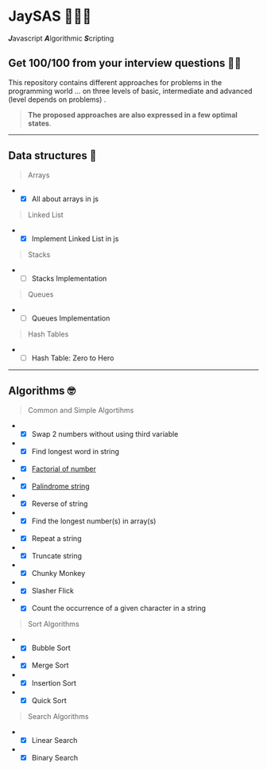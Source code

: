 # JaySAS 👨‍💻🔥
***J***avascript ***A***lgorithmic ***S***cripting  
   
   
## Get 100/100 from your interview questions 🤟😎
This repository contains different approaches for problems in the programming world ... on three levels of basic, intermediate and advanced (level depends on problems) . 


>**The proposed approaches are also expressed in a few optimal states**.   
   
***  
## Data structures :floppy_disk:
>  Arrays 
* - [x] All about arrays in js

>  Linked List 
* - [x] Implement Linked List in js

>  Stacks
* - [ ] Stacks Implementation

>  Queues
* - [ ] Queues Implementation

>  Hash Tables
* - [ ] Hash Table: Zero to Hero

*** 

## Algorithms :nerd_face:   

>  Common and Simple Algortihms
* - [x] Swap 2 numbers without using third variable
* - [x] Find longest word in string
* - [x] [Factorial of number](https://en.wikipedia.org/wiki/Factorial)
* - [x] [Palindrome string](https://en.wikipedia.org/wiki/Palindrome)
* - [x] Reverse of string
* - [x] Find the longest number(s) in array(s)
* - [x] Repeat a string 
* - [x] Truncate string 
* - [x] Chunky Monkey   
* - [x] Slasher Flick     
* - [x] Count the occurrence of a given character in a string
>  Sort Algorithms
* - [x] Bubble Sort
* - [x] Merge Sort
* - [x] Insertion Sort
* - [x] Quick Sort

>  Search Algorithms
* - [x] Linear Search
* - [x] Binary Search
